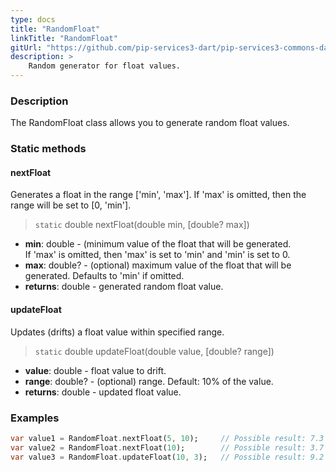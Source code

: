 ```yaml
---
type: docs
title: "RandomFloat"
linkTitle: "RandomFloat"
gitUrl: "https://github.com/pip-services3-dart/pip-services3-commons-dart"
description: >
    Random generator for float values.
---
```


### Description

The RandomFloat class allows you to generate random float values.

### Static methods

#### nextFloat
Generates a float in the range ['min', 'max']. If 'max' is omitted, then the range will be set to [0, 'min'].

> `static` double nextFloat(double min, [double? max])

- **min**: double - (minimum value of the float that will be generated.   
If 'max' is omitted, then 'max' is set to 'min' and 'min' is set to 0.
- **max**: double? - (optional) maximum value of the float that will be generated. Defaults to 'min' if omitted.
- **returns**: double - generated random float value.

#### updateFloat
Updates (drifts) a float value within specified range.

> `static` double updateFloat(double value, [double? range])

- **value**: double - float value to drift.
- **range**: double? - (optional) range. Default: 10% of the value.
- **returns**: double - updated float value.

### Examples

```dart
var value1 = RandomFloat.nextFloat(5, 10);     // Possible result: 7.3
var value2 = RandomFloat.nextFloat(10);        // Possible result: 3.7
var value3 = RandomFloat.updateFloat(10, 3);   // Possible result: 9.2

```
